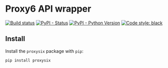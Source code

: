 # Proxy6 API wrapper
[![Build status](https://api.travis-ci.com/michaeldel/proxy6.svg?branch=master)](https://travis-ci.com/michaeldel/proxy6)
[![PyPI - Status](https://img.shields.io/pypi/v/proxysix)](https://pypi.org/project/proxysix/)
[![PyPI - Python Version](https://img.shields.io/pypi/pyversions/proxysix)](https://pypi.org/project/proxysix/)
[![Code style: black](https://img.shields.io/badge/code%20style-black-000000.svg)](https://github.com/psf/black)

## Install
Install the `proxysix` package with `pip`:
```
pip install proxysix
```
